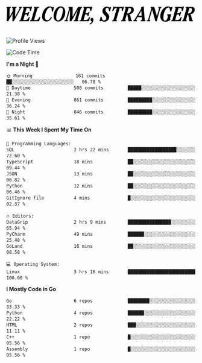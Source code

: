 <div>
  <picture>
    <source media="(prefers-color-scheme: dark)" srcset="./headers/welcome_white.png">
    <img alt="WELCOME, STRANGER" src="./headers/welcome.png" width="500">
  </picture>
</div>

<br>

![Profile Views](https://komarev.com/ghpvc/?username=darleet&color=blue)

<!--START_SECTION:waka-->
![Code Time](http://img.shields.io/badge/Code%20Time-308%20hrs-blue)

**I'm a Night 🦉** 

```text
🌞 Morning                161 commits         ██░░░░░░░░░░░░░░░░░░░░░░░   06.78 % 
🌆 Daytime                508 commits         █████░░░░░░░░░░░░░░░░░░░░   21.38 % 
🌃 Evening                861 commits         █████████░░░░░░░░░░░░░░░░   36.24 % 
🌙 Night                  846 commits         █████████░░░░░░░░░░░░░░░░   35.61 % 
```


📊 **This Week I Spent My Time On** 

```text
💬 Programming Languages: 
SQL                      2 hrs 22 mins       ██████████████████░░░░░░░   72.60 % 
TypeScript               18 mins             ██░░░░░░░░░░░░░░░░░░░░░░░   09.44 % 
JSON                     13 mins             ██░░░░░░░░░░░░░░░░░░░░░░░   06.82 % 
Python                   12 mins             ██░░░░░░░░░░░░░░░░░░░░░░░   06.46 % 
GitIgnore file           4 mins              █░░░░░░░░░░░░░░░░░░░░░░░░   02.37 % 

🔥 Editors: 
DataGrip                 2 hrs 9 mins        ████████████████░░░░░░░░░   65.94 % 
PyCharm                  49 mins             ██████░░░░░░░░░░░░░░░░░░░   25.48 % 
GoLand                   16 mins             ██░░░░░░░░░░░░░░░░░░░░░░░   08.58 % 

💻 Operating System: 
Linux                    3 hrs 16 mins       █████████████████████████   100.00 % 
```

**I Mostly Code in Go** 

```text
Go                       6 repos             ████████░░░░░░░░░░░░░░░░░   33.33 % 
Python                   4 repos             ██████░░░░░░░░░░░░░░░░░░░   22.22 % 
HTML                     2 repos             ███░░░░░░░░░░░░░░░░░░░░░░   11.11 % 
C++                      1 repo              █░░░░░░░░░░░░░░░░░░░░░░░░   05.56 % 
Assembly                 1 repo              █░░░░░░░░░░░░░░░░░░░░░░░░   05.56 % 
```




<!--END_SECTION:waka-->
